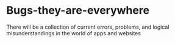 # Bugs-they-are-everywhere

There will be a collection of current errors, problems, and logical misunderstandings in the world of apps and websites
